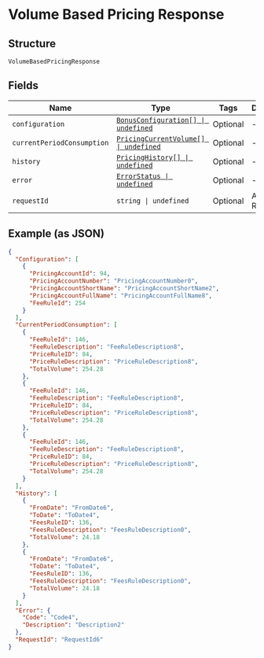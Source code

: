
# Volume Based Pricing Response

## Structure

`VolumeBasedPricingResponse`

## Fields

| Name | Type | Tags | Description |
|  --- | --- | --- | --- |
| `configuration` | [`BonusConfiguration[] \| undefined`](../../doc/models/bonus-configuration.md) | Optional | - |
| `currentPeriodConsumption` | [`PricingCurrentVolume[] \| undefined`](../../doc/models/pricing-current-volume.md) | Optional | - |
| `history` | [`PricingHistory[] \| undefined`](../../doc/models/pricing-history.md) | Optional | - |
| `error` | [`ErrorStatus \| undefined`](../../doc/models/error-status.md) | Optional | - |
| `requestId` | `string \| undefined` | Optional | API Request Id |

## Example (as JSON)

```json
{
  "Configuration": [
    {
      "PricingAccountId": 94,
      "PricingAccountNumber": "PricingAccountNumber0",
      "PricingAccountShortName": "PricingAccountShortName2",
      "PricingAccountFullName": "PricingAccountFullName8",
      "FeeRuleId": 254
    }
  ],
  "CurrentPeriodConsumption": [
    {
      "FeeRuleId": 146,
      "FeeRuleDescription": "FeeRuleDescription8",
      "PriceRuleID": 84,
      "PriceRuleDescription": "PriceRuleDescription8",
      "TotalVolume": 254.28
    },
    {
      "FeeRuleId": 146,
      "FeeRuleDescription": "FeeRuleDescription8",
      "PriceRuleID": 84,
      "PriceRuleDescription": "PriceRuleDescription8",
      "TotalVolume": 254.28
    },
    {
      "FeeRuleId": 146,
      "FeeRuleDescription": "FeeRuleDescription8",
      "PriceRuleID": 84,
      "PriceRuleDescription": "PriceRuleDescription8",
      "TotalVolume": 254.28
    }
  ],
  "History": [
    {
      "FromDate": "FromDate6",
      "ToDate": "ToDate4",
      "FeesRuleID": 136,
      "FeesRuleDescription": "FeesRuleDescription0",
      "TotalVolume": 24.18
    },
    {
      "FromDate": "FromDate6",
      "ToDate": "ToDate4",
      "FeesRuleID": 136,
      "FeesRuleDescription": "FeesRuleDescription0",
      "TotalVolume": 24.18
    }
  ],
  "Error": {
    "Code": "Code4",
    "Description": "Description2"
  },
  "RequestId": "RequestId6"
}
```

